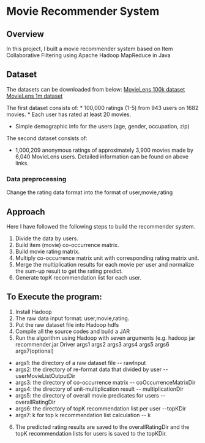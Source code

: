 # Movie Recommender System

## Overview
In this project, I built a movie recommender system based on Item Collaborative Filtering using Apache Hadoop MapReduce in Java 

## Dataset
The datasets can be downloaded from below:
[MovieLens 100k dataset](https://grouplens.org/datasets/movielens/100k/)  
[MovieLens 1m dataset](https://grouplens.org/datasets/movielens/1m/)

The first dataset consists of:
	* 100,000 ratings (1-5) from 943 users on 1682 movies. 
	* Each user has rated at least 20 movies. 
  * Simple demographic info for the users (age, gender, occupation, zip)

The second dataset consists of:
  * 1,000,209 anonymous ratings of approximately 3,900 movies made by 6,040 MovieLens users.
Detailed information can be found on above links.

### Data preprocessing
Change the rating data format into the format of user,movie,rating

## Approach
Here I have followed the following steps to build the recommender system.

1) Divide the data by users.
2) Build item (movie) co-occurrence matrix.
3) Build movie rating matrix.
4) Multiply co-occurrence matrix unit with corresponding rating matrix unit. 
5) Merge the multiplication results for each movie per user and normalize the sum-up result to get the rating predict.
5) Generate topK recommendation list for each user.

## To Execute the program:
1) Install Hadoop
2) The raw data input format: user,movie,rating. 
3) Put the raw dataset file into Hadoop hdfs
4) Compile all the source codes and build a JAR
5) Run the algorithm using Hadoop with seven arguments 
(e.g. hadoop jar recommender.jar Driver args1 args2 args3 args4 args5 args6 args7(optional)
 - args1: the directory of a raw dataset file -- rawInput
 - args2: the directory of re-format data that divided by user -- userMovieListOutputDir
 - args3: the directory of co-occurrence matrix -- coOccurrenceMatrixDir
 - args4: the directory of unit-multiplication result -- multiplicationDir
 - args5: the directory of overall movie predicates for users -- overallRatingDir
 - args6: the directory of topK recommendation list per user --topKDir
 - args7: k for top k recommendation list calculation -- k
 6) The predicted rating results are saved to the overallRatingDir and the topK recommendation lists for users is saved to the 
 topKDir.

